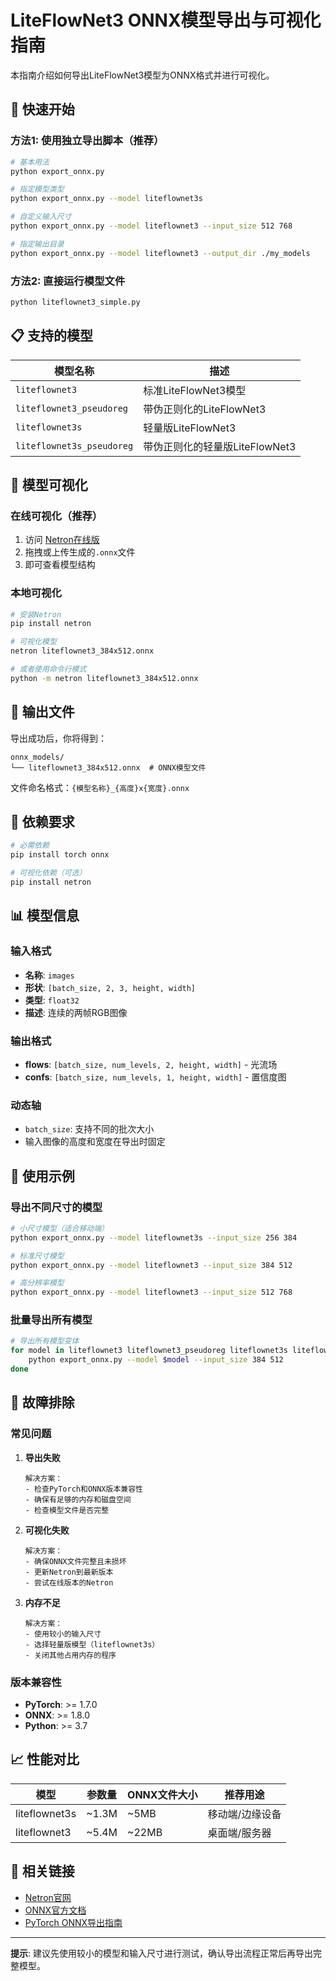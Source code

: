 # LiteFlowNet3 ONNX模型导出与可视化指南

本指南介绍如何导出LiteFlowNet3模型为ONNX格式并进行可视化。

## 🚀 快速开始

### 方法1: 使用独立导出脚本（推荐）

```bash
# 基本用法
python export_onnx.py

# 指定模型类型
python export_onnx.py --model liteflownet3s

# 自定义输入尺寸
python export_onnx.py --model liteflownet3 --input_size 512 768

# 指定输出目录
python export_onnx.py --model liteflownet3 --output_dir ./my_models
```

### 方法2: 直接运行模型文件

```bash
python liteflownet3_simple.py
```

## 📋 支持的模型

| 模型名称 | 描述 |
|---------|------|
| `liteflownet3` | 标准LiteFlowNet3模型 |
| `liteflownet3_pseudoreg` | 带伪正则化的LiteFlowNet3 |
| `liteflownet3s` | 轻量版LiteFlowNet3 |
| `liteflownet3s_pseudoreg` | 带伪正则化的轻量版LiteFlowNet3 |

## 🎨 模型可视化

### 在线可视化（推荐）

1. 访问 [Netron在线版](https://netron.app)
2. 拖拽或上传生成的`.onnx`文件
3. 即可查看模型结构

### 本地可视化

```bash
# 安装Netron
pip install netron

# 可视化模型
netron liteflownet3_384x512.onnx

# 或者使用命令行模式
python -m netron liteflownet3_384x512.onnx
```

## 📁 输出文件

导出成功后，你将得到：

```
onnx_models/
└── liteflownet3_384x512.onnx  # ONNX模型文件
```

文件命名格式：`{模型名称}_{高度}x{宽度}.onnx`

## 🔧 依赖要求

```bash
# 必需依赖
pip install torch onnx

# 可视化依赖（可选）
pip install netron
```

## 📊 模型信息

### 输入格式
- **名称**: `images`
- **形状**: `[batch_size, 2, 3, height, width]`
- **类型**: `float32`
- **描述**: 连续的两帧RGB图像

### 输出格式
- **flows**: `[batch_size, num_levels, 2, height, width]` - 光流场
- **confs**: `[batch_size, num_levels, 1, height, width]` - 置信度图

### 动态轴
- `batch_size`: 支持不同的批次大小
- 输入图像的高度和宽度在导出时固定

## 🎯 使用示例

### 导出不同尺寸的模型

```bash
# 小尺寸模型（适合移动端）
python export_onnx.py --model liteflownet3s --input_size 256 384

# 标准尺寸模型
python export_onnx.py --model liteflownet3 --input_size 384 512

# 高分辨率模型
python export_onnx.py --model liteflownet3 --input_size 512 768
```

### 批量导出所有模型

```bash
# 导出所有模型变体
for model in liteflownet3 liteflownet3_pseudoreg liteflownet3s liteflownet3s_pseudoreg; do
    python export_onnx.py --model $model --input_size 384 512
done
```

## 🐛 故障排除

### 常见问题

1. **导出失败**
   ```
   解决方案：
   - 检查PyTorch和ONNX版本兼容性
   - 确保有足够的内存和磁盘空间
   - 检查模型文件是否完整
   ```

2. **可视化失败**
   ```
   解决方案：
   - 确保ONNX文件完整且未损坏
   - 更新Netron到最新版本
   - 尝试在线版本的Netron
   ```

3. **内存不足**
   ```
   解决方案：
   - 使用较小的输入尺寸
   - 选择轻量版模型（liteflownet3s）
   - 关闭其他占用内存的程序
   ```

### 版本兼容性

- **PyTorch**: >= 1.7.0
- **ONNX**: >= 1.8.0
- **Python**: >= 3.7

## 📈 性能对比

| 模型 | 参数量 | ONNX文件大小 | 推荐用途 |
|------|--------|-------------|----------|
| liteflownet3s | ~1.3M | ~5MB | 移动端/边缘设备 |
| liteflownet3 | ~5.4M | ~22MB | 桌面端/服务器 |

## 🔗 相关链接

- [Netron官网](https://netron.app)
- [ONNX官方文档](https://onnx.ai/)
- [PyTorch ONNX导出指南](https://pytorch.org/docs/stable/onnx.html)

---

**提示**: 建议先使用较小的模型和输入尺寸进行测试，确认导出流程正常后再导出完整模型。